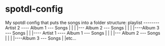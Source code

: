 # spotdl-config
My spotdl config that puts the songs into a folder structure:
playlist -------- Artist 2 ---- Album 1 --- Songs
            |              |
            |              |--- Album 2 --- Songs
            |              |
            |              |----Album 3 --- Songs
            |
            |
            |---- Artist 1 ---- Album 1 --- Songs
            |              |
            |              |--- Album 2 --- Songs
            |              |
            |              |----Album 3 --- Songs
            |
            |etc...
           
           
